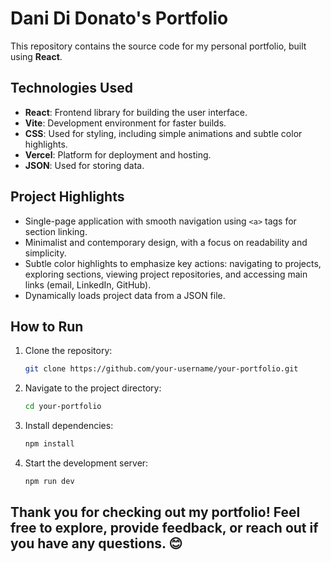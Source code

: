 # Dani Di Donato's Portfolio  

This repository contains the source code for my personal portfolio, built using **React**.  

## Technologies Used  

- **React**: Frontend library for building the user interface.  
- **Vite**: Development environment for faster builds.  
- **CSS**: Used for styling, including simple animations and subtle color highlights.  
- **Vercel**: Platform for deployment and hosting.  
- **JSON**: Used for storing data.  

## Project Highlights  

- Single-page application with smooth navigation using `<a>` tags for section linking.  
- Minimalist and contemporary design, with a focus on readability and simplicity.  
- Subtle color highlights to emphasize key actions: navigating to projects, exploring sections, viewing project repositories, and accessing main links (email, LinkedIn, GitHub).  
- Dynamically loads project data from a JSON file.  

## How to Run  

1. Clone the repository:  
   ```bash
   git clone https://github.com/your-username/your-portfolio.git  
2. Navigate to the project directory:
   ```	bash
   cd your-portfolio
   ```
3. Install dependencies:
   ```bash
   npm install
   ```
4. Start the development server:
   ```bash
   npm run dev
   ```

## Thank you for checking out my portfolio! Feel free to explore, provide feedback, or reach out if you have any questions. 😊
